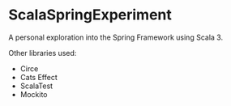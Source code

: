 # ScalaSpringExperiment
A personal exploration into the Spring Framework using Scala 3.

Other libraries used:
* Circe
* Cats Effect
* ScalaTest
* Mockito